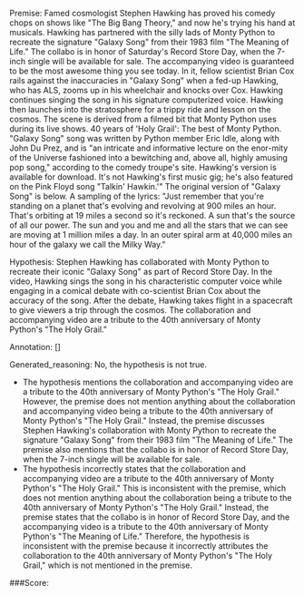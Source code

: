 
Premise:
Famed cosmologist Stephen Hawking has proved his comedy chops on shows like "The Big Bang Theory," and now he's trying his hand at musicals. Hawking has partnered with the silly lads of Monty Python to recreate the signature "Galaxy Song" from their 1983 film "The Meaning of Life." The collabo is in honor of Saturday's Record Store Day, when the 7-inch single will be available for sale. The accompanying video is guaranteed to be the most awesome thing you see today. In it, fellow scientist Brian Cox rails against the inaccuracies in "Galaxy Song" when a fed-up Hawking, who has ALS, zooms up in his wheelchair and knocks over Cox. Hawking continues singing the song in his signature computerized voice. Hawking then launches into the stratosphere for a trippy ride and lesson on the cosmos. The scene is derived from a filmed bit that Monty Python uses during its live shows. 40 years of 'Holy Grail': The best of Monty Python. "Galaxy Song" song was written by Python member Eric Idle, along with John Du Prez, and is "an intricate and informative lecture on the enor-mity of the Universe fashioned into a bewitching and, above all, highly amusing pop song," according to the comedy troupe's site. Hawking's version is available for download. It's not Hawking's first music gig; he's also featured on the Pink Floyd song "Talkin' Hawkin.'" The original version of "Galaxy Song" is below. A sampling of the lyrics: "Just remember that you're standing on a planet that's evolving and revolving at 900 miles an hour. That's orbiting at 19 miles a second so it's reckoned. A sun that's the source of all our power. The sun and you and me and all the stars that we can see are moving at 1 million miles a day. In an outer spiral arm at 40,000 miles an hour of the galaxy we call the Milky Way."


Hypothesis:
Stephen Hawking has collaborated with Monty Python to recreate their iconic "Galaxy Song" as part of Record Store Day. In the video, Hawking sings the song in his characteristic computer voice while engaging in a comical debate with co-scientist Brian Cox about the accuracy of the song. After the debate, Hawking takes flight in a spacecraft to give viewers a trip through the cosmos. The collaboration and accompanying video are a tribute to the 40th anniversary of Monty Python's "The Holy Grail."

Annotation:
[]

Generated_reasoning:
No, the hypothesis is not true. 
- The hypothesis mentions the collaboration and accompanying video are a tribute to the 40th anniversary of Monty Python's "The Holy Grail." However, the premise does not mention anything about the collaboration and accompanying video being a tribute to the 40th anniversary of Monty Python's "The Holy Grail." Instead, the premise discusses Stephen Hawking's collaboration with Monty Python to recreate the signature "Galaxy Song" from their 1983 film "The Meaning of Life." The premise also mentions that the collabo is in honor of Record Store Day, when the 7-inch single will be available for sale. 
- The hypothesis incorrectly states that the collaboration and accompanying video are a tribute to the 40th anniversary of Monty Python's "The Holy Grail." This is inconsistent with the premise, which does not mention anything about the collaboration being a tribute to the 40th anniversary of Monty Python's "The Holy Grail." Instead, the premise states that the collabo is in honor of Record Store Day, and the accompanying video is a tribute to the 40th anniversary of Monty Python's "The Meaning of Life." Therefore, the hypothesis is inconsistent with the premise because it incorrectly attributes the collaboration to the 40th anniversary of Monty Python's "The Holy Grail," which is not mentioned in the premise.

###Score:
